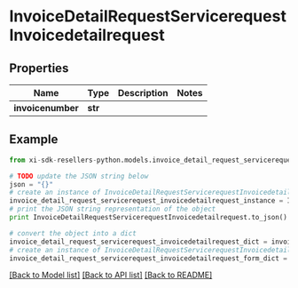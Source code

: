 # InvoiceDetailRequestServicerequestInvoicedetailrequest


## Properties

Name | Type | Description | Notes
------------ | ------------- | ------------- | -------------
**invoicenumber** | **str** |  | 

## Example

```python
from xi-sdk-resellers-python.models.invoice_detail_request_servicerequest_invoicedetailrequest import InvoiceDetailRequestServicerequestInvoicedetailrequest

# TODO update the JSON string below
json = "{}"
# create an instance of InvoiceDetailRequestServicerequestInvoicedetailrequest from a JSON string
invoice_detail_request_servicerequest_invoicedetailrequest_instance = InvoiceDetailRequestServicerequestInvoicedetailrequest.from_json(json)
# print the JSON string representation of the object
print InvoiceDetailRequestServicerequestInvoicedetailrequest.to_json()

# convert the object into a dict
invoice_detail_request_servicerequest_invoicedetailrequest_dict = invoice_detail_request_servicerequest_invoicedetailrequest_instance.to_dict()
# create an instance of InvoiceDetailRequestServicerequestInvoicedetailrequest from a dict
invoice_detail_request_servicerequest_invoicedetailrequest_form_dict = invoice_detail_request_servicerequest_invoicedetailrequest.from_dict(invoice_detail_request_servicerequest_invoicedetailrequest_dict)
```
[[Back to Model list]](../README.md#documentation-for-models) [[Back to API list]](../README.md#documentation-for-api-endpoints) [[Back to README]](../README.md)


